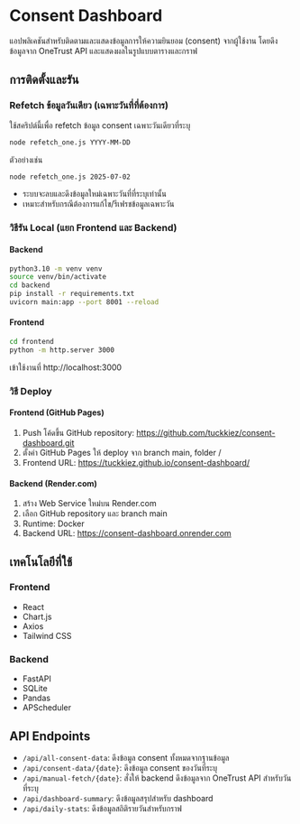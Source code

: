 # Consent Dashboard

แอปพลิเคชันสำหรับติดตามและแสดงข้อมูลการให้ความยินยอม (consent) จากผู้ใช้งาน โดยดึงข้อมูลจาก OneTrust API และแสดงผลในรูปแบบตารางและกราฟ

## การติดตั้งและรัน

### Refetch ข้อมูลวันเดียว (เฉพาะวันที่ที่ต้องการ)

ใช้สคริปต์นี้เพื่อ refetch ข้อมูล consent เฉพาะวันเดียวที่ระบุ

```bash
node refetch_one.js YYYY-MM-DD
```
ตัวอย่างเช่น
```bash
node refetch_one.js 2025-07-02
```
- ระบบจะลบและดึงข้อมูลใหม่เฉพาะวันที่ที่ระบุเท่านั้น
- เหมาะสำหรับกรณีต้องการแก้ไข/รีเฟรชข้อมูลเฉพาะวัน


### วิธีรัน Local (แยก Frontend และ Backend)

#### Backend
```bash
python3.10 -m venv venv
source venv/bin/activate 
cd backend
pip install -r requirements.txt
uvicorn main:app --port 8001 --reload
```

#### Frontend
```bash
cd frontend
python -m http.server 3000
```

เข้าใช้งานที่ http://localhost:3000

### วิธี Deploy

#### Frontend (GitHub Pages)
1. Push โค้ดขึ้น GitHub repository: https://github.com/tuckkiez/consent-dashboard.git
2. ตั้งค่า GitHub Pages ให้ deploy จาก branch main, folder /
3. Frontend URL: https://tuckkiez.github.io/consent-dashboard/

#### Backend (Render.com)
1. สร้าง Web Service ใหม่บน Render.com
2. เลือก GitHub repository และ branch main
3. Runtime: Docker
4. Backend URL: https://consent-dashboard.onrender.com

## เทคโนโลยีที่ใช้

### Frontend
- React
- Chart.js
- Axios
- Tailwind CSS

### Backend
- FastAPI
- SQLite
- Pandas
- APScheduler

## API Endpoints

- `/api/all-consent-data`: ดึงข้อมูล consent ทั้งหมดจากฐานข้อมูล
- `/api/consent-data/{date}`: ดึงข้อมูล consent ของวันที่ระบุ
- `/api/manual-fetch/{date}`: สั่งให้ backend ดึงข้อมูลจาก OneTrust API สำหรับวันที่ระบุ
- `/api/dashboard-summary`: ดึงข้อมูลสรุปสำหรับ dashboard
- `/api/daily-stats`: ดึงข้อมูลสถิติรายวันสำหรับกราฟ
